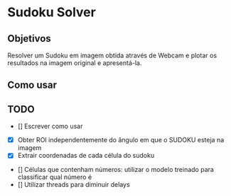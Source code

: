 # Sudoku Solver

## Objetivos

Resolver um Sudoku em imagem obtida através de Webcam e plotar os resultados na imagem original e apresentá-la.

## Como usar



## TODO
- [] Escrever como usar
- [x] Obter ROI independentemente do ângulo em que o SUDOKU esteja na imagem
- [x] Extrair coordenadas de cada célula do sudoku
- [] Células que contenham números: utilizar o modelo treinado para classificar qual número é
- [] Utilizar threads para diminuir delays
